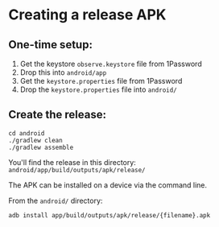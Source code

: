 # Creating a release APK

## One-time setup:

1. Get the keystore `observe.keystore` file from 1Password
2. Drop this into `android/app`
3. Get the `keystore.properties` file from 1Password
4. Drop the `keystore.properties` file into `android/`

## Create the release:

```
cd android
./gradlew clean
./gradlew assemble
```

You'll find the release in this directory: `android/app/build/outputs/apk/release/`

The APK can be installed on a device via the command line.

From the `android/` directory:

```bash
adb install app/build/outputs/apk/release/{filename}.apk
```
